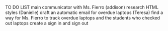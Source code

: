 TO DO LIST
main communicator with Ms. Fierro (addison)
research HTML styles (Danielle)
draft an automatic email for overdue laptops (Teresa)
find a way for Ms. Fierro to track overdue laptops and the students who checked out laptops
create a sign in and sign out 
